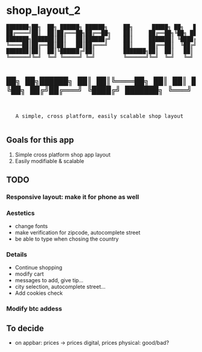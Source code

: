 # shop_layout_2
<div align = "center">
<pre>
███████╗██╗  ██╗ ██████╗ ██████╗     ██╗      █████╗ ██╗   ██╗ ██████╗ ██╗   ██╗████████╗
██╔════╝██║  ██║██╔═══██╗██╔══██╗    ██║     ██╔══██╗╚██╗ ██╔╝██╔═══██╗██║   ██║╚══██╔══╝
███████╗███████║██║   ██║██████╔╝    ██║     ███████║ ╚████╔╝ ██║   ██║██║   ██║   ██║   
╚════██║██╔══██║██║   ██║██╔═══╝     ██║     ██╔══██║  ╚██╔╝  ██║   ██║██║   ██║   ██║   
███████║██║  ██║╚██████╔╝██║         ███████╗██║  ██║   ██║   ╚██████╔╝╚██████╔╝   ██║   
╚══════╝╚═╝  ╚═╝ ╚═════╝ ╚═╝         ╚══════╝╚═╝  ╚═╝   ╚═╝    ╚═════╝  ╚═════╝    ╚═╝     

██╗   ██╗██████╗ 
██║   ██║╚════██╗
██║   ██║ █████╔╝
╚██╗ ██╔╝██╔═══╝ 
 ╚████╔╝ ███████╗
  ╚═══╝  ╚══════╝
-----------------------------------------------------------------------------------------
A simple, cross platform, easily scalable shop layout
</pre>
</div>

## Goals for this app
1. Simple cross platform shop app layout
2. Easily modifiable & scalable

## TODO
### Responsive layout: make it for phone as well
### Aestetics
- change fonts
- make verification for zipcode, autocomplete street
- be able to type when chosing the country
### Details
- Continue shopping
- modify cart
- messages to add, give tip...
- city selection, autocomplete street...
- Add cookies check
### Modify btc addess

## To decide
- on appbar: prices -> prices digital, prices physical: good/bad?